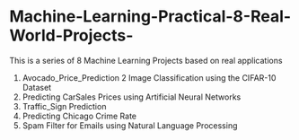 # Machine-Learning-Practical-8-Real-World-Projects-
This is a series of 8 Machine Learning Projects based on real applications

1. Avocado_Price_Prediction
2  Image Classification using the CIFAR-10 Dataset
3. Predicting CarSales Prices using Artificial Neural Networks
4. Traffic_Sign Prediction
5. Predicting Chicago Crime Rate
6. Spam Filter for Emails using Natural Language Processing
